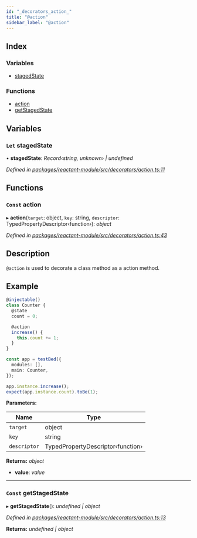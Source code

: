 ```yaml
---
id: "_decorators_action_"
title: "@action"
sidebar_label: "@action"
---
```


## Index

### Variables

* [stagedState](_decorators_action_.md#let-stagedstate)

### Functions

* [action](_decorators_action_.md#const-action)
* [getStagedState](_decorators_action_.md#const-getstagedstate)

## Variables

### `Let` stagedState

• **stagedState**: *Record‹string, unknown› | undefined*

*Defined in [packages/reactant-module/src/decorators/action.ts:11](https://github.com/unadlib/reactant/blob/40f38c4/packages/reactant-module/src/decorators/action.ts#L11)*

## Functions

### `Const` action

▸ **action**(`target`: object, `key`: string, `descriptor`: TypedPropertyDescriptor‹function›): *object*

*Defined in [packages/reactant-module/src/decorators/action.ts:43](https://github.com/unadlib/reactant/blob/40f38c4/packages/reactant-module/src/decorators/action.ts#L43)*

## Description

`@action` is used to decorate a class method as a action method.

## Example

```ts
@injectable()
class Counter {
  @state
  count = 0;

  @action
  increase() {
    this.count += 1;
  }
}

const app = testBed({
  modules: [],
  main: Counter,
});

app.instance.increase();
expect(app.instance.count).toBe(1);
```

**Parameters:**

Name | Type |
------ | ------ |
`target` | object |
`key` | string |
`descriptor` | TypedPropertyDescriptor‹function› |

**Returns:** *object*

* **value**: *value*

___

### `Const` getStagedState

▸ **getStagedState**(): *undefined | object*

*Defined in [packages/reactant-module/src/decorators/action.ts:13](https://github.com/unadlib/reactant/blob/40f38c4/packages/reactant-module/src/decorators/action.ts#L13)*

**Returns:** *undefined | object*
